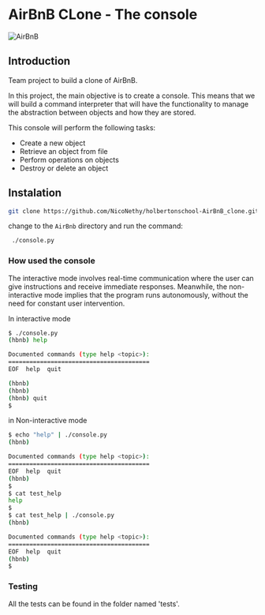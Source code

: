 
# AirBnB CLone - The console
![AirBnB](https://i.imgur.com/Nl8vN2G.jpg)


## Introduction


Team project to build a clone of AirBnB.

In this project, the main objective is to create a console. This means that we will build a command interpreter that  will have the functionality to manage the abstraction between objects and how they are stored.


This console will perform the following tasks:

- Create a new object
- Retrieve an object from file
- Perform operations on objects
- Destroy or delete an object


## Instalation

```bash
git clone https://github.com/NicoNethy/holbertonschool-AirBnB_clone.git
```

change to the `AirBnb` directory and run the command:

```bash
 ./console.py
```


### How used the console

The interactive mode involves real-time communication where the user can give instructions and receive immediate responses. Meanwhile, the non-interactive mode implies that the program runs autonomously, without the need for constant user intervention.

In interactive mode

```bash
$ ./console.py
(hbnb) help

Documented commands (type help <topic>):
========================================
EOF  help  quit

(hbnb)
(hbnb)
(hbnb) quit
$
```

in Non-interactive mode

```bash
$ echo "help" | ./console.py
(hbnb)

Documented commands (type help <topic>):
========================================
EOF  help  quit
(hbnb)
$
$ cat test_help
help
$
$ cat test_help | ./console.py
(hbnb)

Documented commands (type help <topic>):
========================================
EOF  help  quit
(hbnb)
$
```

### Testing

All the tests can be found in the folder named 'tests'.





